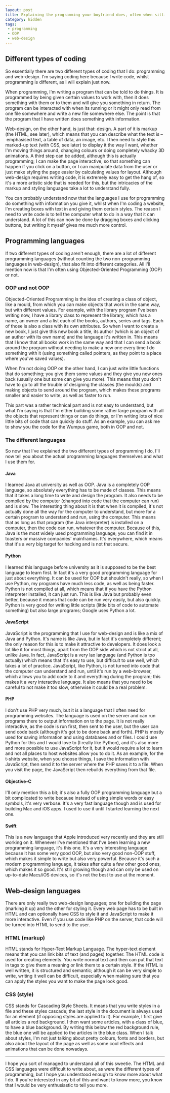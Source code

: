 ```yaml
---
layout: post
title: Explaining the programming your boyfriend does, often when sitting on your bed – or a guide to the different types of coding I do
category: hidden
tags:
 - programming
 - OOP
 - web-design
---
```

## Different types of coding  

So essentially there are two different types of coding that I do: programming and web-design. I'm saying coding here because I write code, whilst programming is different, as I will explain just now.

When programming, I'm writing a program that can be told to do things. It is programmed by being given certain values to work with, then it does something with them or to them and will give you something in return. The program can be interacted with when its running or it might only read from one file somewhere and write a new file somewhere else. The point is that the program that I have written does something with information.

Web-design, on the other hand, is just that: design. A part of it is markup (the HTML, see later), which means that you can describe what the text is – emphasised text, a table of data, an image, etc. I then need to style this marked-up text (with CSS, see later) to display it the way I want, whether I'm moving things around, changing colours or doing completely whacky 3D animations. A third step can be added, although this is actually programming; I can make the page interactive, so that something can happen if you click on a button, or I can manipulate data from the user or just make styling the page easier by calculating values for layout. Although web-design requires writing code, it is extremely easy to get the hang of, so it's a more artistic side that is needed for this, but the intricacies of the markup and styling languages take a lot to understand fully.

You can probably understand now that the languages I use for programming do something with information you give it, whilst when I'm coding a website, I'm creating boxes with text in and giving them certain styles. The reason I need to write code is to tell the computer what to do in a way that it can understand. A lot of this can now be done by dragging boxes and clicking buttons, but writing it myself gives me much more control.

## Programming languages

If two different types of coding aren't enough, there are a lot of different programming languages (without counting the two non-programming languages in web-design), that also fit into different categories. All I'll mention now is that I'm often using Objected-Oriented Programming (OOP) or not.

### OOP and not OOP

Objected-Oriented Programming is the idea of creating a class of object, like a mould, from which you can make objects that work in the same way, but with different values. For example, with the library program I've been writing now, I have a library class to represent the library, which has a name, an owner and a list each of the books, authors, series and tags. Each of those is also a class with its own attributes. So when I want to create a new book, I just give this new book a title, its author (which is an object of an author with its own name) and the language it's written in. This means that I know that all books work in the same way and that I can send a book around the program without needing to make a new one every time I do something with it (using something called pointers, as they point to a place where you've saved values).

When I'm not doing OOP on the other hand, I can just write little functions that do something; you give them some values and they give you new ones back (usually one but some can give you more). This means that you don't have to go to all the trouble of designing the classes (the moulds) and making objects to send around the program, which makes these programs smaller and easier to write, as well as faster to run.

This part was a rather technical part and is not easy to understand, but what I'm saying is that I'm either building some rather large program with all the objects that represent things or can do things, or I'm writing lots of nice little bits of code that can quickly do stuff. As an example, you can ask me to show you the code for the Wumpus game, both in OOP and not.

### The different languages

So now that I've explained the two different types of programming I do, I'll now tell you about the actual programming languages themselves and what I use them for.

#### Java

I learned Java at university as well as OOP. Java is a completely OOP language, so absolutely everything has to be made of classes. This means that it takes a long time to write and design the program. It also needs to be compiled by the computer (changed into code that the computer can run) and is slow. The interesting thing about it is that when it is compiled, it's not actually done all the way for the computer to understand, but more for a certain program to understand and run, using the computer. This means that as long as that program (the Java interpreter) is installed on a computer, then the code can run, whatever the computer. Because of this, Java is the most widely used programming language; you can find it in toasters or massive companies' mainframes. It's everywhere, which means that it's a very big target for hacking and is not that secure.

#### Python

I learned this language before university as it is supposed to be the best language to learn first. In fact it's a very good programming language for just about everything. It can be used for OOP but shouldn't really, so when I use Python, my programs have much less code, as well as being faster. Python is not compiled at all, which means that if you have the Python interpreter installed, it can just run. This is like Java but probably even better, because it means that code can be run very easily, but also quickly. Python is very good for writing little scripts (little bits of code to automate something) but also large programs; Google uses Python a lot.

#### JavaScript

JavaScript is the programming that I use for web-design and is like a mix of Java and Python. It's name is like Java, but in fact it's completely different; the only reason for this is to make it attractive to developers. It does look a lot like it for most things, apart from the OOP side which is not strict at all, unlike Java. In fact, JavaScript is a very lax language (and Python is too actually) which means that it's easy to use, but difficult to use well, which takes a lot of practice. JavaScript, like Python, is not turned into code that the computer can understand and run, until it's run by a web-browser, which allows you to add code to it and everything during the program; this makes it a very interactive language. It also means that you need to be careful to not make it too slow, otherwise it could be a real problem.

#### PHP

I don't use PHP very much, but it is a language that I often need for programming websites. The language is used on the server and can run programs there to output information on to the page. It is not really interactive, as the code is run first, then sent to the user, but the user can send code back (although it's got to be done back and forth). PHP is mostly used for saving information and using databases and or files. I could use Python for this and I would love to (I really like Python), and it's also more and more possible to use JavaScript for it, but it would require a lot to learn and not all places to host websites allow you to do it. As an example, for the t-shirts website, when you choose things, I save the information with JavaScript, then send it to the server where the PHP saves it to a file. When you visit the page, the JavaScript then rebuilds everything from that file.

#### Objective-C

I'll only mention this a bit; it's also a fully OOP programming language but a bit complicated to write because instead of using simple words or easy symbols, it's very verbose. It's a very fast language though and is used for building Mac and iOS apps. I used to use it until I started learning the next one.

#### Swift

This is a new language that Apple introduced very recently and they are still working on it. Whenever I've mentioned that I've been learning a new programming language, it's this one. It's a very interesting language because it has some very good OOP, but also very good non-OOP stuff, which makes it simple to write but also very powerful. Because it's such a modern programming language, it takes after quite a few other good ones, which makes it so good. It's still growing though and can only be used on up-to-date Macs/iOS devices, so it's not the best to use at the moment.

## Web-design languages

There are only really two web-design languages; one for building the page (marking it up) and the other for styling it. Every web page has to be built in HTML and can optionally have CSS to style it and JavaScript to make it more interactive. Even if you use code like PHP on the server, that code will be turned into HTML to send to the user.

### HTML (markup)

HTML stands for Hyper-Text Markup Language. The hyper-text element means that you can link bits of text (and pages) together. The HTML code is used for creating elements. You write normal text and then can put that text in tags to give them a meaning or link them to a certain style. If the HTML is well written, it is structured and semantic; although it can be very simple to write, writing it well can be difficult, especially when making sure that you can apply the styles you want to make the page look good.

### CSS (style)

CSS stands for Cascading Style Sheets. It means that you write styles in a file and these styles cascade; the last style in the document is always used for an element (if opposing styles are applied to it). For example, I first give all articles a red background. I then want some articles, with a class of blue, to have a blue background. By writing this below the red background rule, the blue one will be applied to the articles in the blue class. When I talk about styles, I'm not just talking about pretty colours, fonts and borders, but also about the layout of the page as well as some cool effects and animations that can be done nowadays.

***

I hope you sort of managed to understand all of this sweetie. The HTML and CSS languages were difficult to write about, as were the different types of programming, but I hope you understood enough to know more about what I do. If you're interested in any bit of this and want to know more, you know that I would be very enthusiastic to tell you more.
